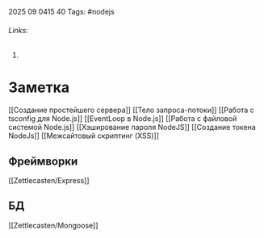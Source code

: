 2025 09 0415 40
Tags: #nodejs 
###### Links: 
1) 
# Заметка
[[Создание простейшего сервера]]
[[Тело запроса-потоки]]
[[Работа с tsconfig для Node.js]]
[[EventLoop в Node.js]]
[[Работа с файловой системой Node.js]]
[[Хэширование пароля NodeJS]]
[[Создание токена NodeJs]]
[[Межсайтовый скриптинг (XSS)]]


## Фреймворки
[[Zettlecasten/Express]]


## БД
[[Zettlecasten/Mongoose]]